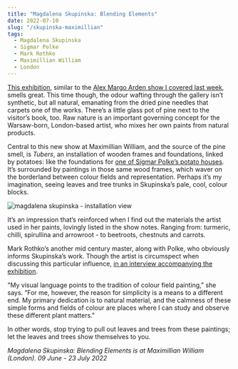 ```yaml
---
title: "Magdalena Skupinska: Blending Elements"
date: 2022-07-10
slug: "/skupinska-maximillian"
tags:
  - Magdalena Skupinska
  - Sigmar Polke
  - Mark Rothko
  - Maximillian William
  - London
---
```


[This exhibition](https://maximillianwilliam.com/exhibition/blending-elements/), similar to the [Alex Margo Arden show I covered last week](/arden-frederick), smells great. This time though, the odour wafting through the gallery isn’t synthetic, but all natural, emanating from the dried pine needles that carpets one of the works. There’s a little glass pot of pine next to the visitor’s book, too. Raw nature is an important governing concept for the Warsaw-born, London-based artist, who mixes her own paints from natural products.

Central to this new show at Maximillian William, and the source of the pine smell, is *Tubers*, an installation of wooden frames and foundations, linked by potatoes: like the foundations for [one of Sigmar Polke’s potato houses](/polke-werner). It’s surrounded by paintings in those same wood frames, which waver on the borderland between colour fields and representation. Perhaps it’s my imagination, seeing leaves and tree trunks in Skupinska’s pale, cool, colour blocks.

![magdalena skupinska - installation view](/skupinska-maximillian-1.jpeg)

It’s an impression that’s reinforced when I find out the materials the artist used in her paints, lovingly listed in the show notes. Ranging from: turmeric, chilli, spirullina and arrowroot - to beetroots, chestnuts and carrots.

Mark Rothko’s another mid century master, along with Polke, who obviously informs Skupinska’s work. Though the artist is circumspect when discussing this particular influence, [in an interview accompanying the exhibition](https://maximillianwilliam.com/wp-content/uploads/2022/07/Magdalena-Skupsinska-and-Gina-Buenfeld-Murley.pdf).

"My visual language points to the tradition of colour field painting,” she says. “For me, however, the reason for simplicity is a means to a different end. My primary dedication is to natural material, and the calmness of these simple forms and fields of colour are places where I can study and observe these different plant matters."

In other words, stop trying to pull out leaves and trees from these paintings; let the leaves and trees show themselves to you.

*Magdalena Skupinska: Blending Elements is at Maximillian William (London). 09 June - 23 July 2022*
